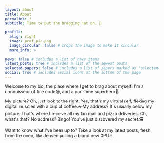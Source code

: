 ```yaml
---
layout: about
title: About
permalink: /
subtitle: Time to put the bragging hat on. 🎩

profile:
  align: right
  image: prof_pic.png
  image_circular: false # crops the image to make it circular
  more_info: >

news: false # includes a list of news items
latest_posts: true # includes a list of the newest posts
selected_papers: false # includes a list of papers marked as "selected={true}"
social: true # includes social icons at the bottom of the page
---
```


Welcome to my bio, the place where I get to brag about myself! I'm a connoisseur of fine code😎, and a part-time superhero🦸.

My picture? Oh, just look to the right. Yes, that's my virtual self, flexing my digital muscles with a cup of coffee.☕
My address? It's usually below my picture. That's where I receive all my fan mail and pizza deliveries. Oh, what's that? No address? Bingo! You've just discovered my secret.🕵️

Want to know what I've been up to? Take a look at my latest posts, fresh from the oven, like Jensen pulling a brand new GPU🔥.
